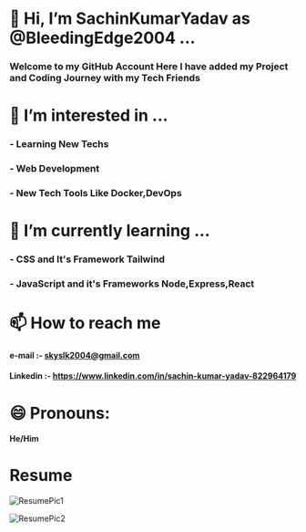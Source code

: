 # 👋 Hi, I’m SachinKumarYadav as @BleedingEdge2004 ...
### Welcome to my GitHub Account Here I have added my Project and Coding Journey with my Tech Friends
# 👀 I’m interested in ...
### - Learning New Techs
### - Web Development
### - New Tech Tools Like Docker,DevOps
# 🌱 I’m currently learning ...
### - CSS and It's Framework Tailwind
### - JavaScript and it's Frameworks Node,Express,React
# 📫 How to reach me
#### e-mail :- skyslk2004@gmail.com
#### Linkedin :- https://www.linkedin.com/in/sachin-kumar-yadav-822964179
# 😄 Pronouns:
#### He/Him
# Resume

![ResumePic1](https://github.com/user-attachments/assets/35157c55-d91d-47c3-b385-e2eea1c12be7)

![ResumePic2](https://github.com/user-attachments/assets/d39c8265-c91b-4b82-a7ea-81fea931c7f6)
